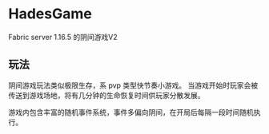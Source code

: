 # HadesGame

Fabric server 1.16.5 的阴间游戏V2

## 玩法

阴间游戏玩法类似极限生存，系 pvp 类型快节奏小游戏。
当游戏开始时玩家会被传送到游戏场地，将有几分钟的生命恢复时间供玩家分散发展。

游戏内包含丰富的随机事件系统，事件多偏向阴间，在开局后每隔一段时间随机执行。